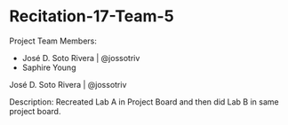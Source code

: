 # Recitation-17-Team-5


Project Team Members:
- José D. Soto Rivera | @jossotriv
- Saphire Young

José D. Soto Rivera | @jossotriv


Description:
Recreated Lab A in Project Board and then did Lab B in same project board.